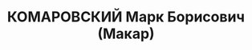 ---
title: КОМАРОВСКИЙ Марк Борисович (Макар)
description: '1901 р., м. Радомисль Київської губ., єврей, службовець, освіта вища,
  директор Дніпропетровського тресту "Зеленбуд".

  28.03.1937 р.звинувачений в а/ рад. діяльності, розстріляний.

  Реабілітований 24.12.1955 р.'
---